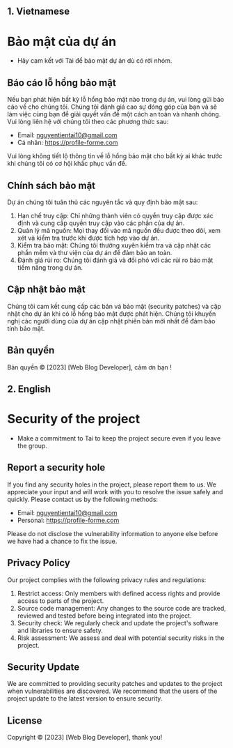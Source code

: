 ## 1. Vietnamese

# Bảo mật của dự án

-   Hãy cam kết với Tài để bảo mật dự án dù có rời nhóm.

## Báo cáo lỗ hổng bảo mật

Nếu bạn phát hiện bất kỳ lỗ hổng bảo mật nào trong dự án, vui lòng gửi báo cáo về cho chúng tôi. Chúng tôi đánh giá cao sự đóng góp của bạn và sẽ làm việc cùng bạn để giải quyết vấn đề một cách an toàn và nhanh chóng. Vui lòng liên hệ với chúng tôi theo các phương thức sau:

-   Email: nguyentientai10@gmail.com
-   Cá nhân: https://profile-forme.com

Vui lòng không tiết lộ thông tin về lỗ hổng bảo mật cho bất kỳ ai khác trước khi chúng tôi có cơ hội khắc phục vấn đề.

## Chính sách bảo mật

Dự án chúng tôi tuân thủ các nguyên tắc và quy định bảo mật sau:

1. Hạn chế truy cập: Chỉ những thành viên có quyền truy cập được xác định và cung cấp quyền truy cập vào các phần của dự án.
2. Quản lý mã nguồn: Mọi thay đổi vào mã nguồn đều được theo dõi, xem xét và kiểm tra trước khi được tích hợp vào dự án.
3. Kiểm tra bảo mật: Chúng tôi thường xuyên kiểm tra và cập nhật các phần mềm và thư viện của dự án để đảm bảo an toàn.
4. Đánh giá rủi ro: Chúng tôi đánh giá và đối phó với các rủi ro bảo mật tiềm năng trong dự án.

## Cập nhật bảo mật

Chúng tôi cam kết cung cấp các bản vá bảo mật (security patches) và cập nhật cho dự án khi có lỗ hổng bảo mật được phát hiện. Chúng tôi khuyến nghị các người dùng của dự án cập nhật phiên bản mới nhất để đảm bảo tính bảo mật.

## Bản quyền

Bản quyền © [2023] [Web Blog Developer], cảm ơn bạn !

## 2. English

# Security of the project

-   Make a commitment to Tai to keep the project secure even if you leave the group.

## Report a security hole

If you find any security holes in the project, please report them to us. We appreciate your input and will work with you to resolve the issue safely and quickly. Please contact us by the following methods:

-   Email: nguyentientai10@gmail.com
-   Personal: https://profile-forme.com

Please do not disclose the vulnerability information to anyone else before we have had a chance to fix the issue.

## Privacy Policy

Our project complies with the following privacy rules and regulations:

1. Restrict access: Only members with defined access rights and provide access to parts of the project.
2. Source code management: Any changes to the source code are tracked, reviewed and tested before being integrated into the project.
3. Security check: We regularly check and update the project's software and libraries to ensure safety.
4. Risk assessment: We assess and deal with potential security risks in the project.

## Security Update

We are committed to providing security patches and updates to the project when vulnerabilities are discovered. We recommend that the users of the project update to the latest version to ensure security.

## License

Copyright © [2023] [Web Blog Developer], thank you!
